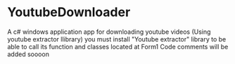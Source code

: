 # YoutubeDownloader
A c# windows application app for downloading youtube videos (Using youtube extractor llibrary)
you must install "Youtube extractor" library to be able to call its function and classes located at Form1
Code comments will be added soooon
